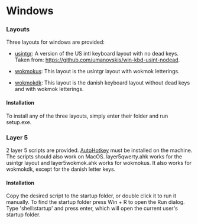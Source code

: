 # Windows

### Layouts

Three layouts for windows are provided:

* [usintgr](/windows/usintgr/): A version of the US intl keyboard layout with no dead keys. Taken
  from: https://github.com/umanovskis/win-kbd-usint-nodead.

* [wokmokus](/windows/wokmokus/): This layout is the usintgr layout with wokmok letterings.

* [wokmokdk](/windows/wokmokdk/): This layout is the danish keyboard layout without dead keys and
  with wokmok letterings.

#### Installation

To install any of the three layouts, simply enter their folder and run setup.exe.


### Layer 5

2 layer 5 scripts are provided. [AutoHotkey](https://www.autohotkey.com/) must be installed on the
machine. The scripts should also work on MacOS. layer5qwerty.ahk works for the usintgr layout and
layer5wokmok.ahk works for wokmokus. It also works for wokmokdk, except for the danish letter keys.

#### Installation

Copy the desired script to the startup folder, or double click it to run it manually. To find the
startup folder press Win + R to open the Run dialog. Type 'shell:startup' and press enter, which
will open the current user's startup folder.
